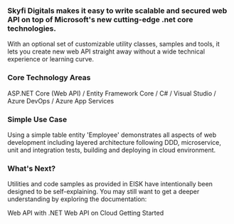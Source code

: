 ### Skyfi Digitals makes it easy to write scalable and secured web API on top of Microsoft's new cutting-edge .net core technologies.

With an optional set of customizable utility classes, samples and tools, it lets you create new web API straight away without a wide technical experience or learning curve.

### Core Technology Areas
ASP.NET Core (Web API) / Entity Framework Core / C# / Visual Studio / Azure DevOps / Azure App Services

### Simple Use Case
Using a simple table entity 'Employee' demonstrates all aspects of web development including layered architecture following DDD, microservice, unit and integration tests, building and deploying in cloud environment.

### What's Next?
Utilities and code samples as provided in EISK have intentionally been designed to be self-explaining. You may still want to get a deeper understanding by exploring the documentation:

Web API with .NET
Web API on Cloud 
Getting Started
